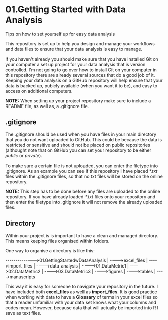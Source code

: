 # 01.Getting Started with Data Analysis
Tips on how to set yourself up for easy data analysis

This repository is set up to help you design and manage your workflows and 
data files to ensure that your data analysis is easy to manage. 

If you haven't already you should make sure that you have installed Git on your 
computer a set up project for your data analysis that is version controlled. 
I'm not going to go over how to install Git on your computer in this repository 
there are already several sources that do a good job of it. Keeping your data 
analysis on a GitHub repository will help ensure that your data is backed up, 
pubicly available (when you want it to be), and easy to access on additional 
computers. 

**NOTE:** When setting up your project repository make sure to include a README 
file, as well as, a .gitignore file. 

## .gitignore 

The .gitignore should be used when you have files in your main directory that 
you do not want uploaded to GitHub. This could be because the data is restricted 
or sensitive and should not be placed on public repositories (althought note 
that on GitHub you can set your repository to be either _public_ or _private_). 

To make sure a certain file is not uploaded, you can enter the filetype into 
.gitignore. As an example you can see if this repository I have placed _*.txt_ 
files within the .gitignore files, so that no txt files will be stored on the 
online repository. 

**NOTE:** This step has to be done before any files are uploaded to the online 
repository. If you have already loaded _*.txt_ files onto your repository and 
then enter the filetype into .gitignore it will not remove the already uploaded 
files. 

## Directory 

Within your project is is important to have a clean and managed directory. This 
means keeping files organised within folders. 

One way to organise a directory is like this: 

-------------->01.GettingStartedwDataAnalysis 
            |
            ---->excel_files 
            |
            ---->import_files 
            |
            ---->data_analysis 
              |
              ---->01.DataMetric1 
              |
              ---->02.DataMetric2 
              | 
              ---->03.DataMetric3 
            | 
            ---->figures 
            |
            ---->tables 
            |
            ---->manuscripts 
            
This way it is easy for someone to navigate your repository in the future. I 
have included both **excel_files** as well as **import_files**. It is good 
practice when working with data to have a **Glossary** of terms in your excel 
files so that a reader unfamiliar with your data set knows what your columns 
and codes mean. However, because data that will actually be imported into R I 
save as text files. 

